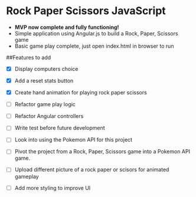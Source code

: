 # Rock Paper Scissors JavaScript

* **MVP now complete and fully functioning!**
* Simple application using Angular.js to build a Rock, Paper, Scissors game
* Basic game play complete, just open index.html in browser to run

##Features to add
* [X] Display computers choice 
* [X] Add a reset stats button 
* [X] Create hand animation for playing rock paper scissors
* [ ] Refactor game play logic
* [ ] Refactor Angular controllers
* [ ] Write test before future development
* [ ] Look into using the Pokemon API for this project
* [ ] Pivot the project from a Rock, Paper, Scissors game into a Pokemon API game.
* [ ] Upload different picture of a rock paper or scisors for animated gameplay
* [ ] Add more styling to improve UI




